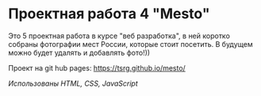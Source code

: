 # Проектная работа 4 "Mesto"

Это 5 проектная работа в курсе "веб разработка", в ней коротко собраны фотографии мест России, которые стоит посетить. В будущем можно будет удалять и добавлять фото!))

Проект на git hub pages: <https://tsrg.github.io/mesto/>

*Использованы HTML, CSS, JavaScript*